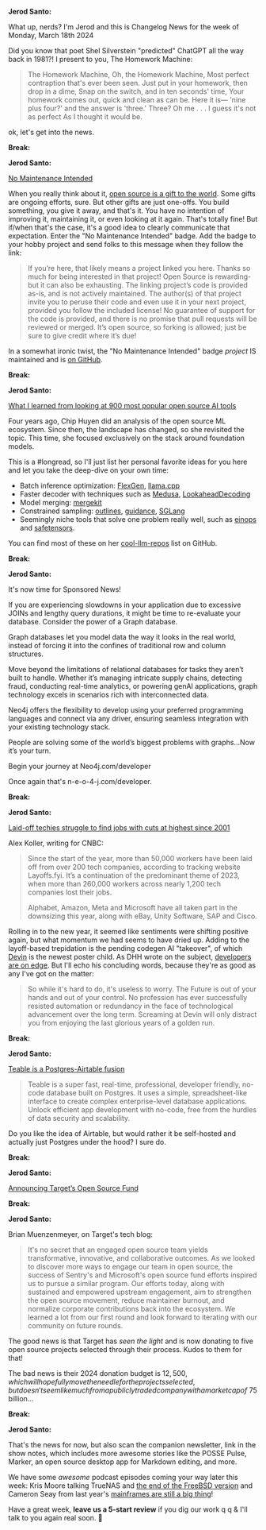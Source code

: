 **Jerod Santo:**

What up, nerds? I'm Jerod and this is Changelog News for the week of Monday, March 18th 2024

Did you know that poet Shel Silverstein "predicted" ChatGPT all the way back in 1981?! I present to you, The Homework Machine:

> The Homework Machine,
> Oh, the Homework Machine,
> Most perfect
> contraption that's ever been seen.
> Just put in your homework, then drop in a dime,
> Snap on the switch, and in ten seconds' time,
> Your homework comes out, quick and clean as can be.
> Here it is— 'nine plus four?' and the answer is 'three.'
> Three?
> Oh me . . .
> I guess it's not as perfect
> As I thought it would be.

ok, let's get into the news.

**Break:**

**Jerod Santo:**

[No Maintenance Intended](https://unmaintained.tech)

  When you really think about it, [open source is a gift to the world](https://changelog.fm/444). Some gifts are ongoing efforts, sure. But other gifts are just one-offs. You build something, you give it away, and that's it. You have no intention of improving it, maintaining it, or even looking at it again. That's totally fine! But if/when that's the case, it's a good idea to clearly communicate that expectation. Enter the "No Maintenance Intended" badge. Add the badge to your hobby project and send folks to this message when they follow the link:

> If you’re here, that likely means a project linked you here.
> Thanks so much for being interested in that project!
> Open Source is rewarding- but it can also be exhausting.
> The linking project’s code is provided as-is, and is not actively maintained.
> The author(s) of that project invite you to peruse their code and even use it in your next project, provided you follow the included license!
> No guarantee of support for the code is provided, and there is no promise that pull requests will be reviewed or merged.
> It’s open source, so forking is allowed; just be sure to give credit where it’s due!

In a somewhat ironic twist, the "No Maintenance Intended" badge _project_ IS maintained and is [on GitHub](https://github.com/potch/unmaintained.tech).

**Break:**

**Jerod Santo:**

[What I learned from looking at 900 most popular open source AI tools](https://huyenchip.com//2024/03/14/ai-oss.html)

Four years ago, Chip Huyen did an analysis of the open source ML ecosystem. Since then, the landscape has changed, so she revisited the topic. This time, she focused exclusively on the stack around foundation models.

This is a #longread, so I'll just list her personal favorite ideas for you here and let you take the deep-dive on your own time:

- Batch inference optimization: [FlexGen](https://github.com/FMInference/FlexGen), [llama.cpp](https://github.com/ggerganov/llama.cpp/pull/1375)
- Faster decoder with techniques such as [Medusa](https://github.com/FasterDecoding/Medusa), [LookaheadDecoding](https://github.com/hao-ai-lab/LookaheadDecoding)
- Model merging: [mergekit](https://github.com/cg123/mergekit)
- Constrained sampling: [outlines](https://github.com/outlines-dev), [guidance](https://github.com/guidance-ai/guidance), [SGLang](https://github.com/sgl-project/sglang)
- Seemingly niche tools that solve one problem really well, such as [einops](https://github.com/arogozhnikov/einops) and [safetensors](https://github.com/huggingface/safetensors).

You can find most of these on her [cool-llm-repos](https://github.com/stars/chiphuyen/lists/cool-llm-repos) list on GitHub.

**Break:**

**Jerod Santo:**

It's now time for Sponsored News!

If you are experiencing slowdowns in your application due to excessive JOINs and lengthy query durations, it might be time to re-evaluate your database. Consider the power of a Graph database.

Graph databases let you model data the way it looks in the real world, instead of forcing it into the confines of traditional row and column structures.

Move beyond the limitations of relational databases for tasks they aren’t built to handle. Whether it’s managing intricate supply chains, detecting fraud, conducting real-time analytics, or powering genAI applications, graph technology excels in scenarios rich with interconnected data.

Neo4j offers the flexibility to develop using your preferred programming languages and connect via any driver, ensuring seamless integration with your existing technology stack.

People are solving some of the world’s biggest problems with graphs…Now it’s your turn.

Begin your journey at Neo4j.com/developer

Once again that's n-e-o-4-j.com/developer.

**Break:**

**Jerod Santo:**

[Laid-off techies struggle to find jobs with cuts at highest since 2001](https://www.cnbc.com/2024/03/15/laid-off-techies-struggle-to-find-jobs-with-cuts-at-highest-since-2001.html)

Alex Koller, writing for CNBC:

> Since the start of the year, more than 50,000 workers have been laid off from over 200 tech companies, according to tracking website Layoffs.fyi. It’s a continuation of the predominant theme of 2023, when more than 260,000 workers across nearly 1,200 tech companies lost their jobs.
>
> Alphabet, Amazon, Meta and Microsoft have all taken part in the downsizing this year, along with eBay, Unity Software, SAP and Cisco.

Rolling in to the new year, it seemed like sentiments were shifting positive again, but what momentum we had seems to have dried up. Adding to the layoff-based trepidation is the pending codegen AI "takeover", of which [Devin](https://www.cognition-labs.com/introducing-devin) is the newest poster child. As DHH wrote on the subject, [developers are on edge](https://world.hey.com/dhh/developers-are-on-edge-4dfcf9c1). But I'll echo his concluding words, because they're as good as any I've got on the matter:

> So while it's hard to do, it's useless to worry. The Future is out of your hands and out of your control. No profession has ever successfully resisted automation or redundancy in the face of technological advancement over the long term. Screaming at Devin will only distract you from enjoying the last glorious years of a golden run.

**Break:**

**Jerod Santo:**

[Teable is a Postgres-Airtable fusion](https://github.com/teableio/teable)

> Teable is a super fast, real-time, professional, developer friendly, no-code database built on Postgres. It uses a simple, spreadsheet-like interface to create complex enterprise-level database applications. Unlock efficient app development with no-code, free from the hurdles of data security and scalability.

Do you like the idea of Airtable, but would rather it be self-hosted and actually just Postgres under the hood? I sure do.

**Break:**

**Jerod Santo:**

[Announcing Target’s Open Source Fund](https://tech.target.com/blog/open-source-fund)

**Break:**

**Jerod Santo:**

Brian Muenzenmeyer, on Target's tech blog:

> It's no secret that an engaged open source team yields transformative, innovative, and collaborative outcomes. As we looked to discover more ways to engage our team in open source, the success of Sentry's and Microsoft's open source fund efforts inspired us to pursue a similar program. Our efforts today, along with sustained and empowered upstream engagement, aim to strengthen the open source movement, reduce maintainer burnout, and normalize corporate contributions back into the ecosystem. We learned a lot from our first round and look forward to iterating with our community on future rounds.

The good news is that Target has _seen the light_ and is now donating to five open source projects selected through their process. Kudos to them for that!

The bad news is their 2024 donation budget is $12,500, which will hopefully move the needle for the projects selected, but doesn't seem like much from a publicly traded company with a market cap of ~$75 billion...

**Break:**

**Jerod Santo:**

That's the news for now, but also scan the companion newsletter, link in the show notes, which includes more awesome stories like the POSSE Pulse, Marker, an open source desktop app for Markdown editing, and more.

We have some _awesome_ podcast episodes coming your way later this week: Kris Moore talking TrueNAS and [the end of the FreeBSD version](https://go.theregister.com/feed/www.theregister.com/2024/03/18/truenas_abandons_freebsd/) and Cameron Seay from last year's [mainframes are still a big thing](https://changelog.fm/524)!

Have a great week, **leave us a 5-start review** if you dig our work q q & I'll talk to you again real soon. 💚
